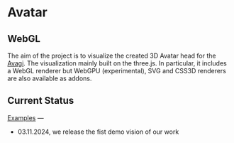 # Avatar



## WebGL

The aim of the project is to visualize the created 3D Avatar head for the [Avagi](https://demo.avagi.com/#/home). The visualization mainly built on the three.js. In particular, it includes a WebGL renderer but WebGPU (experimental), SVG and CSS3D renderers are also available as addons.

## Current Status

[Examples](https://github.com/protagolabs/three.js/blob/dev/examples/webgl_morphtargets_face_protagotalk.html) &mdash;

<!-- Interact with the project on [GitHub Pages](examples/webgl_morphtargets_face_protagotalk.html).

### Change log -->
* 03.11.2024, we release the fist demo vision of our work


